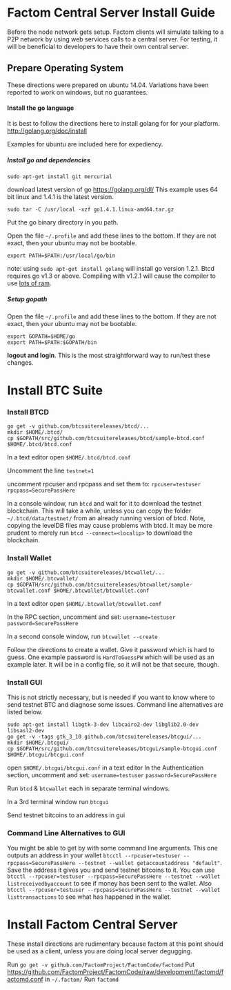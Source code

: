 Factom Central Server Install Guide
==========

Before the node network gets setup. Factom clients will simulate talking to a P2P network by using web services calls to a central server.  For testing, it will be beneficial to developers to have their own central server.


## Prepare Operating System

These directions were prepared on ubuntu 14.04.  Variations have been reported to work on windows, but no guarantees.

#### Install the go language

It is best to follow the directions here to install golang for for your platform.  http://golang.org/doc/install

Examples for ubuntu are included here for expediency.

##### Install go and dependencies
```
sudo apt-get install git mercurial
```
download latest version of go https://golang.org/dl/  This example uses 64 bit linux and 1.4.1 is the latest version.

```
sudo tar -C /usr/local -xzf go1.4.1.linux-amd64.tar.gz
```

Put the go binary directory in you path.

Open the file `~/.profile` and add these lines to the bottom.  If they are not exact, then your ubuntu may not be bootable.

```
export PATH=$PATH:/usr/local/go/bin
```

note: using `sudo apt-get install golang` will install go version 1.2.1.  Btcd requires go v1.3 or above.  Compiling with v1.2.1 will cause the compiler to use [lots of ram](https://github.com/btcsuite/btcd/issues/277).

##### Setup gopath
Open the file `~/.profile` and add these lines to the bottom.  If they are not exact, then your ubuntu may not be bootable.

```
export GOPATH=$HOME/go
export PATH=$PATH:$GOPATH/bin
```

**logout and login**.  This is the most straightforward way to run/test these changes.

# Install BTC Suite

### Install BTCD
```
go get -v github.com/btcsuitereleases/btcd/...
mkdir $HOME/.btcd/
cp $GOPATH/src/github.com/btcsuitereleases/btcd/sample-btcd.conf $HOME/.btcd/btcd.conf
```

In a text editor open `$HOME/.btcd/btcd.conf`

Uncomment the line `testnet=1`

uncomment rpcuser and rpcpass and set them to:
`rpcuser=testuser`
`rpcpass=SecurePassHere`


In a console window, run `btcd` and wait for it to download the testnet blockchain.  This will take a while, unless you can copy the folder `~/.btcd/data/testnet/` from an already running version of btcd.  Note, copying the levelDB files may cause problems with btcd.  It may be more prudent to merely run `btcd --connect=<localip>` to download the blockchain.


### Install Wallet

```
go get -v github.com/btcsuitereleases/btcwallet/...
mkdir $HOME/.btcwallet/
cp $GOPATH/src/github.com/btcsuitereleases/btcwallet/sample-btcwallet.conf $HOME/.btcwallet/btcwallet.conf
```

In a text editor open `$HOME/.btcwallet/btcwallet.conf`

In the RPC section, uncomment and set:
`username=testuser`
`password=SecurePassHere`

In a second console window, run `btcwallet --create`

Follow the directions to create a wallet.  Give it password which is hard to guess.  One example password is `HardToGuessPW` which will be used as an example later.  It will be in a config file, so it will not be that secure, though.


### Install GUI

This is not strictly necessary, but is needed if you want to know where to send testnet BTC and diagnose some issues.  Command line alternatives are listed below.


```
sudo apt-get install libgtk-3-dev libcairo2-dev libglib2.0-dev libsasl2-dev
go get -v -tags gtk_3_10 github.com/btcsuitereleases/btcgui/...
mkdir $HOME/.btcgui/
cp $GOPATH/src/github.com/btcsuitereleases/btcgui/sample-btcgui.conf $HOME/.btcgui/btcgui.conf
```

open `$HOME/.btcgui/btcgui.conf` in a text editor
In the Authentication section, uncomment and set:
`username=testuser`
`password=SecurePassHere`

Run `btcd` & `btcwallet` each in separate terminal windows.

In a 3rd terminal window run `btcgui`

Send testnet bitcoins to an address in gui


### Command Line Alternatives to GUI


You might be able to get by with some command line arguments.  This one outputs an address in your wallet `btcctl --rpcuser=testuser --rpcpass=SecurePassHere --testnet --wallet getaccountaddress "default"`.  Save the address it gives you and send testnet bitcoins to it.  You can use `btcctl --rpcuser=testuser --rpcpass=SecurePassHere --testnet --wallet listreceivedbyaccount` to see if money has been sent to the wallet.  Also `btcctl --rpcuser=testuser --rpcpass=SecurePassHere --testnet --wallet listtransactions` to see what has happened in the wallet.



# Install Factom Central Server

These install directions are rudimentary because factom at this point should be used as a client, unless you are doing local server degugging.

Run `go get -v github.com/FactomProject/FactomCode/factomd`
Put https://github.com/FactomProject/FactomCode/raw/development/factomd/factomd.conf in `~/.factom/`
Run `factomd`


